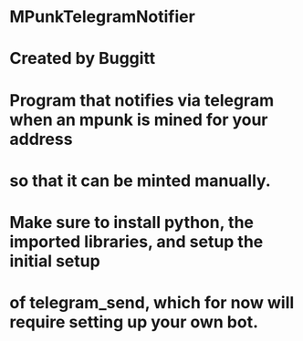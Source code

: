 # MPunkTelegramNotifier

# Created by Buggitt
# Program that notifies via telegram when an mpunk is mined for your address
# so that it can be minted manually.


# Make sure to install python, the imported libraries, and setup the initial setup
# of telegram_send, which for now will require setting up your own bot.
